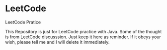 # LeetCode
LeetCode Pratice

This Repository is just for LeetCode practice with Java.
Some of the thought is from LeetCode discusssion.
Just keep it here as reminder.
If it obeys your wish, please tell me and I will delete it immediately.
